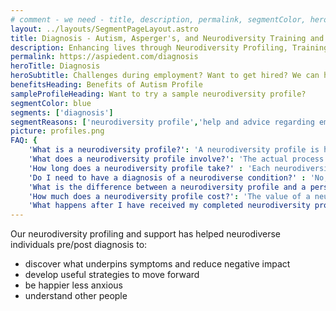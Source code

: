 ```yaml
---
# comment - we need - title, description, permalink, segmentColor, herotitle, heading
layout: ../layouts/SegmentPageLayout.astro
title: Diagnosis - Autism, Asperger's, and Neurodiversity Training and Consulting
description: Enhancing lives through Neurodiversity Profiling, Training & Consultancy
permalink: https://aspiedent.com/diagnosis
heroTitle: Diagnosis
heroSubtitle: Challenges during employment? Want to get hired? We can help!
benefitsHeading: Benefits of Autism Profile
sampleProfileHeading: Want to try a sample neurodiversity profile?
segmentColor: blue
segments: ['diagnosis']
segmentReasons: ['neurodiversity profile','help and advice regarding employment','help and advice around appropriate careers','help and advice around study choices']
picture: profiles.png
FAQ: {
    'What is a neurodiversity profile?': 'A neurodiversity profile is how an individual thinks about, feels, and perceives the world, and it is unique to them. It explains an individual’s experiences, strengths, difficulties, and more and makes recommendations based on that particular person’s fundamental ways of being. It is not a personality test, and the Neurodiversity Profiling tool is not a personality profiling tool.',
    'What does a neurodiversity profile involve?': 'The actual process of a neurodiversity profile depends on you and your circumstances. For example, we may agree that doing part or all of it in writing or face to face is best. Effectively, the process involves Aspiedent gathering as much relevant information about you as possible, usually through guided discussion. We then analyse the data to find what underlying issues need to be accounted for when making life choices. We then create a detailed but clear explanation of your profile and how this interacts with the world and others around you. The profile report then gives a series of specific recommendations. Implementing these will help you to fulfil your potential in life.',
    'How long does a neurodiversity profile take?' : 'Each neurodiversity profile is unique to the individual. We require about half a day from the person we are profiling (and sometimes some close friends and family members) to gather information. As this is a very hands-on process for us, it takes about two weeks from the actual data-gathering exercise to turn around a completed neurodiversity profile report. The current wait time from your enquiry to the neurodiversity profile appointment is up to four weeks.',
    'Do I need to have a diagnosis of a neurodiverse condition?' : 'No, you do not need to be diagnosed with a neurodiverse condition to take our neurodiversity profile. Anyone, even if they do not feel they have an undiagnosed neurodiverse condition, can do the profile. We understand that some people do not want to seek a diagnosis for personal reasons. We understand that depending on where you live,  getting a diagnosis can be problematic, both because of how you are treated once you receive a diagnosis and because the health services aren’t always equipped to give an accurate/timely diagnosis. An individual’s need for help does not diminish as they wait for a diagnosis, even if they are willing to pursue one.',
    'What is the difference between a neurodiversity profile and a personality profile assessment?' : 'Unlike a personality profile or other psychological profile test, a neurodiversity profile is a scientific approach to understanding fundamental underlying issues that affect a person rather than their personality traits. For example, the underlying issues may include slow processing of incoming information, different hyper and hypo sensitivities, or differences in visual perception. These underlying issues derive from five key areas found in neurodiversity: processing, sensory, executive function, cognitive (thinking), and emotion.',
    'How much does a neurodiversity profile cost?': 'The value of a neurodiversity profile far outweighs the cost. Aspiedent will provide you with a quote for the service once we know more about your situation and if we believe that the value of the profile will be significant to the individual. A profile can cost between £1000-£3000 depending on specific needs.',
    'What happens after I have received my completed neurodiversity profile?' : 'What happens next is completely up to the individual. In some cases, the individual may feel confident enough with the information they have received in the neurodiversity profile that they don’t need any further guidance. For those who would like to receive further support from us, there are several ways we can help, such as getting access to disability benefit payments or helping you reach personal goals.'}
---
```

Our neurodiversity profiling and support has helped neurodiverse individuals pre/post diagnosis to:
- discover what underpins symptoms and reduce negative impact
- develop useful strategies to move forward
- be happier less anxious
- understand other people